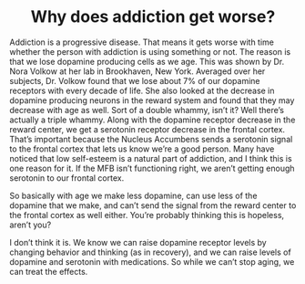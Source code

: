<center><h1>Why does addiction get worse?</h1></center>

Addiction is a progressive disease. That means it gets worse with time whether the person with addiction is using something or not. The reason is that we lose dopamine producing cells as we age. This was shown by Dr. Nora Volkow at her lab in Brookhaven, New York.   Averaged over her subjects, Dr. Volkow found that we lose about 7% of our dopamine receptors with every decade of life. She also looked at the decrease in dopamine producing neurons in the reward system and found that they may decrease with age as well. Sort of a double whammy, isn’t it? Well there’s actually a triple whammy. Along with the dopamine receptor decrease in the reward center, we get a serotonin receptor decrease in the frontal cortex.  That’s important because the Nucleus Accumbens sends a serotonin signal to the frontal cortex that lets us know we’re a good person. Many have noticed that low self-esteem is a natural part of addiction, and I think this is one reason for it. If the MFB isn’t functioning right, we aren’t getting enough serotonin to our frontal cortex.

So basically with age we make less dopamine, can use less of the dopamine that we make, and can’t send the signal from the reward center to the frontal cortex as well either. You’re probably thinking this is hopeless, aren’t you?

I don’t think it is. We know we can raise dopamine receptor levels by changing behavior and thinking (as in recovery), and we can raise levels of dopamine and serotonin with medications. So while we can’t stop aging, we can treat the effects.
